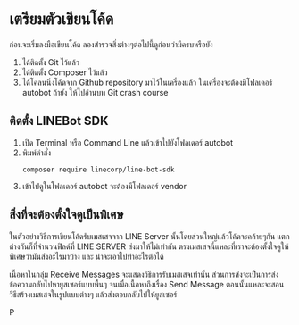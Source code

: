 # เตรียมตัวเขียนโค้ด

ก่อนจะเริ่มลงมือเขียนโค้ด ลองสำรวจสิ่งต่างๆต่อไปนี้ดูก่อนว่ามีครบหรือยัง

1. ได้ติดตั้ง Git ไว้แล้ว
2. ได้ติดตั้ง Composer ไว้แล้ว
3. ได้โคลนนิ่งโค้ดจาก Github repository มาไว้ในเครื่องแล้ว ในเครื่องจะต้องมีโฟลเดอร์ autobot ถ้ายัง ให้ไปอ่านบท Git crash course

## ติดตั้ง LINEBot SDK

1. เปิด Terminal หรือ Command Line แล้วเข้าไปยังโฟลเดอร์ autobot
2. พิมพ์คำสั่ง 
   ```
   composer require linecorp/line-bot-sdk
   ```
3. เข้าไปดูในโฟลเดอร์ autobot จะต้องมีโฟลเดอร์ vendor

## สิ่งที่จะต้องตั้งใจดูเป็นพิเศษ

ในตัวอย่างวิธีการเขียนโค้ดรับเมสเสจจาก LINE Server นั้นโดยส่วนใหญ่แล้วโค้ดจะคล้ายๆกัน แตกต่างกันก็ที่จำนวนฟิลด์ที่ LINE SERVER ส่งมาให้ไม่เท่ากัน  ตรงเมสเสจนี่แหละที่เราจะต้องตั้งใจดูให้พิเศษว่ามันส่งอะไรมาบ้าง และ น่าจะเอาไปทำอะไรต่อได้

เนื้อหาในกลุ่ม Receive Messages จะแสดงวิธีการรับเมสเสจเท่านั้น ส่วนการส่งจะเป็นการส่งข้อความกลับไปหายูสเซอร์แบบพื้นๆ จนเมื่อเนื้อหาถึงเรื่อง Send Message ตอนนั้นแหละจะสอนวิธีสร้างเมสเสจในรูปแบบต่างๆ แล้วส่งตอบกลับไปให้ยูสเซอร์



P

